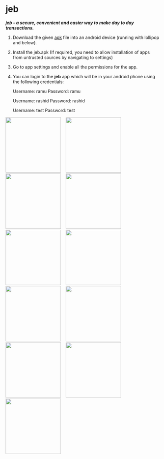 # jeb
***jeb - a secure, convenient and easier way to make day to day transactions.***

1) Download the given <a href="https://github.com/VSoft-Technologies/jeb/raw/master/apk/jeb.apk">apk</a> file into an android device (running with lollipop and below).

2) Install the jeb.apk (If required, you need to allow installation of apps from untrusted sources by navigating to settings)

3) Go to app settings and enable all the permissions for the app.

4) You can login to the **jeb** app which will be in your android phone using the following credentials: 

      Username: ramu 
      Password: ramu

      Username: rashid 
      Password: rashid

      Username: test 
      Password: test
      
<img src="https://raw.githubusercontent.com/VSoft-Technologies/jeb/master/screenshots/11_jeb_Signup.png" width="180">
&nbsp;&nbsp;
<img src="https://raw.githubusercontent.com/VSoft-Technologies/jeb/master/screenshots/1_jeb_Login_Screen.png" width="180">
&nbsp;&nbsp;
<img src="https://raw.githubusercontent.com/VSoft-Technologies/jeb/master/screenshots/2_jeb_Landing_Screen_English.png" width="180">
&nbsp;&nbsp;
<img src="https://raw.githubusercontent.com/VSoft-Technologies/jeb/master/screenshots/4_jeb_Pay_Screeen.png" width="180">
&nbsp;&nbsp;
<img src="https://raw.githubusercontent.com/VSoft-Technologies/jeb/master/screenshots/10_jeb_MPIN.png" width="180">
&nbsp;&nbsp;
<img src="https://raw.githubusercontent.com/VSoft-Technologies/jeb/master/screenshots/5_jeb_Collect_Screen.png" width="180">
&nbsp;&nbsp;
<img src="https://raw.githubusercontent.com/VSoft-Technologies/jeb/master/screenshots/6_jeb_Incoming_Approval_Screen.png" width="180">
&nbsp;&nbsp;
<img src="https://raw.githubusercontent.com/VSoft-Technologies/jeb/master/screenshots/7_jeb_History.png" width="180">
&nbsp;&nbsp;
<img src="https://raw.githubusercontent.com/VSoft-Technologies/jeb/master/screenshots/8_jeb_Language.png" width="180">
&nbsp;&nbsp;
<img src="https://raw.githubusercontent.com/VSoft-Technologies/jeb/master/screenshots/9_jeb_Language_Options.png" width="180">
&nbsp;&nbsp;
<img src="https://raw.githubusercontent.com/VSoft-Technologies/jeb/master/screenshots/3_jeb_Landing_Screen_Hindi.png" width="180">

